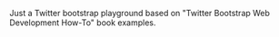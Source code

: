 Just a Twitter bootstrap playground based on "Twitter Bootstrap Web Development
How-To" book examples.
